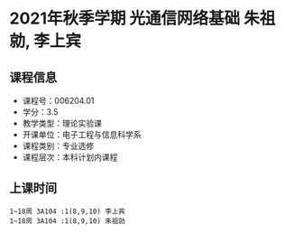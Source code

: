 # 2021年秋季学期 光通信网络基础 朱祖勍, 李上宾






## 课程信息

- 课程号：006204.01
- 学分：3.5
- 教学类型：理论实验课
- 开课单位：电子工程与信息科学系
- 课程类别：专业选修
- 课程层次：本科计划内课程

## 上课时间

```
1~18周 3A104 :1(8,9,10) 李上宾
1~18周 3A104 :1(8,9,10) 朱祖勍
```

